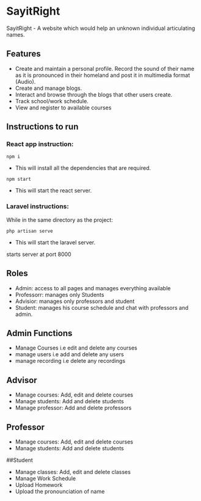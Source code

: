 # SayitRight


SayitRight - A website which would help an unknown individual articulating names.
## Features

- Create and maintain a personal profile. Record the sound of their name as it   is pronounced in their homeland and post it in multimedia format (Audio).
- Create and manage blogs.
- Interact and browse through the blogs that other users create.
- Track school/work schedule.
- View and register to available courses

## Instructions to run

### React app instruction:

```
npm i
```
- This will install all the dependencies that are required.

```
npm start
```
- This will start the react server.

### Laravel instructions:

While in the same directory as the project:

```
php artisan serve
```
- This will start the laravel server.

starts server at port 8000

## Roles

- Admin: access to all pages and manages everything available
- Professorr: manages only Students
- Advisior: manages only professors and student
- Student: manages his course schedule and chat with professors and admin. 

## Admin Functions

- Manage Courses i.e edit and delete any courses
- manage users i.e add and delete any users
- manage recording i.e delete any recordings



## Advisor

- Manage courses: Add, edit and delete courses
- Manage students: Add and delete students
- Manage professor: Add and delete professors


## Professor 
- Manage courses: Add, edit and delete courses
- Manage students: Add and delete students

##Student
- Manage classes: Add, edit and delete classes
- Manage Work Schedule
- Upload Homework
- Upload the pronounciation of name




